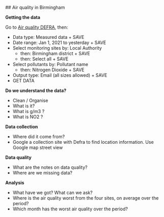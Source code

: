 ## Air quality in Birmingham

**Getting the data**

Go to [Air quality DEFRA](https://uk-air.defra.gov.uk/data/data_selector_service), then:        
- Data type: Measured data + SAVE
- Date range: Jan 1, 2021 to yesterday + SAVE
- Select monitoring sites by: Local Authority
    - then: Birmingham district + SAVE
    - then: Select all + SAVE
- Select pollutants by: Pollutant name
  - then: Nitrogen Dioxide + SAVE
- Output type: Email (all sizes allowed) + SAVE
- GET DATA

**Do we understand the data?**

- Clean / Organise
- What is it?
- What is g/m3 ?
- What is NO2 ?

**Data collection**

- Where did it come from?
- Google a collection site with Defra to find location information. Use Google map street view

**Data quality**

- What are the notes on data quality?
- Where are we missing data?

**Analysis**

- What have we got? What can we ask?
- Where is the air quality worst from the four sites, on average over the period? 
- Which month has the worst air quality over the period?
